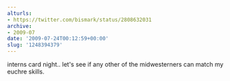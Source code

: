 ```yaml
---
alturls:
- https://twitter.com/bismark/status/2808632031
archive:
- 2009-07
date: '2009-07-24T00:12:59+00:00'
slug: '1248394379'
---
```


interns card night.. let's see if any other of the midwesterners can match my euchre skills.

